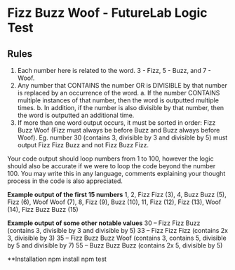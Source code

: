 # Fizz Buzz Woof - FutureLab Logic Test

## Rules

1. Each number here is related to the word. 3 - Fizz, 5 - Buzz, and 7 - Woof.
2. Any number that CONTAINS the number OR is DIVISIBLE by that number is replaced by an occurrence of the word.
    a. If the number CONTAINS multiple instances of that number, then the word is outputted multiple times.
    b. In addition, if the number is also divisible by that number, then the word is outputted an additional time.
3. If more than one word output occurs, it must be sorted in order: Fizz Buzz Woof (Fizz must always be before Buzz and Buzz always before Woof). Eg. number 30 (contains 3, divisible by 3 and divisible by 5) must output Fizz Fizz Buzz and not Fizz Buzz Fizz.

Your code output should loop numbers from 1 to 100, however the logic should also be accurate if we were to loop the code beyond the number 100. You may write this in any language, comments explaining your thought process in the code is also appreciated.

**Example output of the first 15 numbers**
1, 2, Fizz Fizz (3), 4, Buzz Buzz (5), Fizz (6), Woof Woof (7), 8, Fizz (9), Buzz (10), 11, Fizz (12), Fizz (13), Woof (14), Fizz Buzz Buzz (15)

**Example output of some other notable values**
30 – Fizz Fizz Buzz (contains 3, divisible by 3 and divisible by 5)
33 – Fizz Fizz Fizz (contains 2x 3, divisible by 3)
35 – Fizz Buzz Buzz Woof (contains 3, contains 5, divisible by 5 and divisible by 7)
55 – Buzz Buzz Buzz (contains 2x 5, divisible by 5)

**Installation
npm install
npm test
